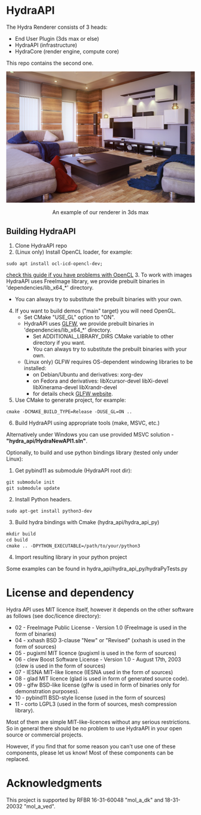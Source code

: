 # HydraAPI
The Hydra Renderer consists of 3 heads:

- End User Plugin (3ds max or else)
- HydraAPI (infrastructure)
- HydraCore (render engine, compute core)

This repo contains the second one.

![](image.jpg)
<p align="center">An example of our renderer in 3ds max</p>

## Building HydraAPI

1. Clone HydraAPI repo
2. (Linux only) Install OpenCL loader, for example:
```shell
sudo apt install ocl-icd-opencl-dev; 
```
[check this guide if you have problems with OpenCL](doc/opencl_setup_linux.md)
3. To work with images HydraAPI uses FreeImage library, we provide prebuilt binaries in 'dependencies/lib_x64_*' directory.
   - You can always try to substitute the prebuilt binaries with your own.
4. If you want to build demos ("main" target) you will need OpenGL. 
   - Set CMake "USE_GL" option to "ON".
   - HydraAPI uses [GLFW](https://github.com/glfw/glfw), we provide prebuilt binaries in 'dependencies/lib_x64_*' directory.
     - Set ADDITIONAL_LIBRARY_DIRS CMake variable to other directory if you want.
     - You can always try to substitute the prebuilt binaries with your own.
   - (Linux only) GLFW requires OS-dependent windowing libraries to be installed:
     - on Debian/Ubuntu and derivatives: xorg-dev
     - on Fedora and derivatives: libXcursor-devel libXi-devel libXinerama-devel libXrandr-devel
     - for details check [GLFW website](https://www.glfw.org/docs/latest/compile.html).
5. Use CMake to generate project, for example:
```shell
cmake -DCMAKE_BUILD_TYPE=Release -DUSE_GL=ON ..
```
6. Build HydraAPI using appropriate tools (make, MSVC, etc.)


Alternatively under Windows you can use provided MSVC solution - **"hydra_api/HydraNewAPI1.sln"**.


Optionally, to build and use python bindings library (tested only under Linux):
1. Get pybind11 as submodule (HydraAPI root dir):
```shell
git submodule init
git submodule update
```
2. Install Python headers.
```shell
sudo apt-get install python3-dev
```
3. Build hydra bindings with Cmake (hydra_api/hydra_api_py)
 ```shell
mkdir build
cd build
cmake .. -DPYTHON_EXECUTABLE=/path/to/your/python3
```
4. Import resulting library in your python project

Some examples can be found in hydra_api/hydra_api_py/hydraPyTests.py

# License and dependency

Hydra API uses MIT licence itself, however it depends on the other software as follows (see doc/licence directory):

* 02 - FreeImage Public License - Version 1.0 (FreeImage is used in the form of binaries)
* 04 - xxhash BSD 3-clause "New" or "Revised" (xxhash is used in the form of sources)
* 05 - pugixml MIT licence (pugixml is used in the form of sources)
* 06 - clew Boost Software License - Version 1.0 - August 17th, 2003 (clew is used in the form of sources)
* 07 - IESNA MIT-like licence (IESNA used in the form of sources)
* 08 - glad MIT licence (glad is used in form of generated source code).
* 09 - glfw BSD-like license (glfw is used in form of binaries only for demonstration purposes).
* 10 - pybind11 BSD-style license (used in the form of sources) 
* 11 - corto LGPL3 (used in the form of sources, mesh compression library).

Most of them are simple MIT-like-licences without any serious restrictions. 
So in general there should be no problem to use HydraAPI in your open source or commercial projects. 

However, if you find that for some reason you can't use one of these components, please let us know!
Most of these components can be replaced.

# Acknowledgments
This project is supported by RFBR 16-31-60048 "mol_a_dk" and 18-31-20032 "mol_a_ved".
